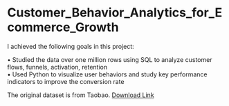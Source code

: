 # Customer_Behavior_Analytics_for_Ecommerce_Growth

I achieved the following goals in this project:

•	Studied the data over one million rows using SQL to analyze customer flows, funnels, activation, retention <br>
•	Used Python to visualize user behaviors and study key performance indicators to improve the conversion rate <br>

The original dataset is from Taobao. [Download Link](https://tianchi.aliyun.com/dataset/dataDetail?dataId=649&userId=1)

